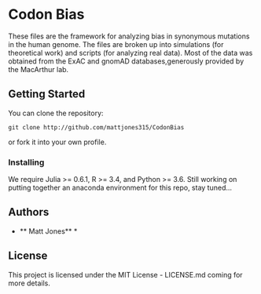 # Codon Bias 
These files are the framework for analyzing bias in synonymous mutations in the human genome. The files are broken up into simulations (for theoretical work) and scripts (for analyzing real data). Most of the data was obtained from the ExAC and gnomAD databases,generously provided by the MacArthur lab. 

## Getting Started

You can clone the repository:

``` 
git clone http://github.com/mattjones315/CodonBias
```

or fork it into your own profile. 

### Installing 
We require Julia >= 0.6.1, R >= 3.4, and Python >= 3.6. Still working on putting together an anaconda environment for this repo, stay tuned...

## Authors
* ** Matt Jones** * 

## License
This project is licensed under the MIT License - LICENSE.md coming for more details.
